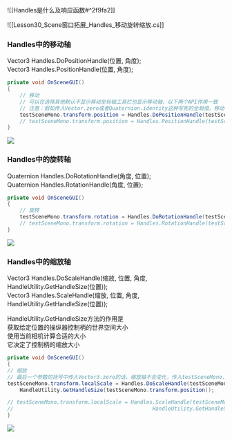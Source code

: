 ![[Handles是什么及响应函数#^2f9fa2]]

![[Lesson30_Scene窗口拓展_Handles_移动旋转缩放.cs]]

### Handles中的移动轴
Vector3 Handles.DoPositionHandle(位置, 角度);  
Vector3 Handles.PositionHandle(位置, 角度);
```cs
private void OnSceneGUI()
{
    // 移动
    // 可以在选择其他默认不显示移动坐标轴工具栏也显示移动轴，以下两个API作用一致
    // 注意：假如传入Vector.zero或者Quaternion.identity这种写死的全局值，移动轴是不会跟着对象动的
    testSceneMono.transform.position = Handles.DoPositionHandle(testSceneMono.transform.position, testSceneMono.transform.rotation);
    // testSceneMono.transform.position = Handles.PositionHandle(testSceneMono.transform.position, testSceneMono.transform.rotation);
}
```

![](https://linwentao785293209.github.io/images/%E7%BC%96%E8%BE%91%E5%99%A8%E6%8B%93%E5%B1%95/Unity/%E5%8E%9F%E7%94%9F%E7%BC%96%E8%BE%91%E5%99%A8%E6%8B%93%E5%B1%95/01.%E5%8E%9F%E7%94%9F%E7%BC%96%E8%BE%91%E5%99%A8%E6%8B%93%E5%B1%95%E5%9F%BA%E7%A1%80%E7%9F%A5%E8%AF%86/30.Scene%E7%AA%97%E5%8F%A3%E6%8B%93%E5%B1%95-Handles-%E7%A7%BB%E5%8A%A8%E6%97%8B%E8%BD%AC%E7%BC%A9%E6%94%BE/1.png)

### Handles中的旋转轴
Quaternion Handles.DoRotationHandle(角度, 位置);  
Quaternion Handles.RotationHandle(角度, 位置);
```cs
private void OnSceneGUI()
{
    // 旋转
    testSceneMono.transform.rotation = Handles.DoRotationHandle(testSceneMono.transform.rotation, testSceneMono.transform.position);
    // testSceneMono.transform.rotation = Handles.RotationHandle(testSceneMono.transform.rotation, testSceneMono.transform.position);
}
```

![](https://linwentao785293209.github.io/images/%E7%BC%96%E8%BE%91%E5%99%A8%E6%8B%93%E5%B1%95/Unity/%E5%8E%9F%E7%94%9F%E7%BC%96%E8%BE%91%E5%99%A8%E6%8B%93%E5%B1%95/01.%E5%8E%9F%E7%94%9F%E7%BC%96%E8%BE%91%E5%99%A8%E6%8B%93%E5%B1%95%E5%9F%BA%E7%A1%80%E7%9F%A5%E8%AF%86/30.Scene%E7%AA%97%E5%8F%A3%E6%8B%93%E5%B1%95-Handles-%E7%A7%BB%E5%8A%A8%E6%97%8B%E8%BD%AC%E7%BC%A9%E6%94%BE/2.png)

### Handles中的缩放轴
Vector3 Handles.DoScaleHandle(缩放, 位置, 角度, HandleUtility.GetHandleSize(位置));  
Vector3 Handles.ScaleHandle(缩放, 位置, 角度, HandleUtility.GetHandleSize(位置));

HandleUtility.GetHandleSize方法的作用是  
获取给定位置的操纵器控制柄的世界空间大小  
使用当前相机计算合适的大小  
它决定了控制柄的缩放大小
```cs
private void OnSceneGUI()
{
// 缩放
// 最后一个参数的括号中传入Vector3.zero的话，缩放轴不会变化，传入testSceneMono.transform.position缩放轴长短会随对象位置变化
testSceneMono.transform.localScale = Handles.DoScaleHandle(testSceneMono.transform.localScale, testSceneMono.transform.position, testSceneMono.transform.rotation,
    HandleUtility.GetHandleSize(testSceneMono.transform.position));

// testSceneMono.transform.localScale = Handles.ScaleHandle(testSceneMono.transform.localScale, testSceneMono.transform.position, testSceneMono.transform.rotation,
//                                             HandleUtility.GetHandleSize(Vector3.zero));
}
```

![](https://linwentao785293209.github.io/images/%E7%BC%96%E8%BE%91%E5%99%A8%E6%8B%93%E5%B1%95/Unity/%E5%8E%9F%E7%94%9F%E7%BC%96%E8%BE%91%E5%99%A8%E6%8B%93%E5%B1%95/01.%E5%8E%9F%E7%94%9F%E7%BC%96%E8%BE%91%E5%99%A8%E6%8B%93%E5%B1%95%E5%9F%BA%E7%A1%80%E7%9F%A5%E8%AF%86/30.Scene%E7%AA%97%E5%8F%A3%E6%8B%93%E5%B1%95-Handles-%E7%A7%BB%E5%8A%A8%E6%97%8B%E8%BD%AC%E7%BC%A9%E6%94%BE/3.png)

